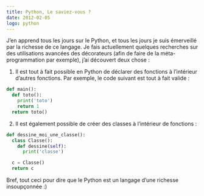 ```yaml
---
title: Python, Le saviez-vous ?
date: 2012-02-05
logo: python
---
```


J’en apprend tous les jours sur le Python, et tous les jours je
suis émerveillé par la richesse de ce langage. Je fais actuellement
quelques recherches sur des utilisations avancées des décorateurs
(afin de faire de la méta-programmation par exemple), j’ai découvert
deux chose :

1. Il est tout à fait possible en Python de déclarer des fonctions à
l’intérieur d’autres fonctions. Par exemple, le code suivant est
tout à fait valide :

```python
def main():
  def toto():
    print('toto')
    return 1
  return toto()
```

2. Il est également possible de créer des classes à l’intérieur de fonctions :

```python
def dessine_moi_une_classe():
  class Classe():
    def dessine(self):
      print('classe')

  c = Classe()
  return c
```

Bref, tout ceci pour dire que le Python est un langage d’une richesse
insoupçonnée :)
